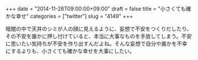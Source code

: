 +++
date = "2014-11-28T09:00:00+09:00"
draft = false
title = "小さくても確かな幸せ"
categories = ["twitter"]
slug = "4149"
+++

暗闇の中で天井のシミが人の顔に見えるように、妄想で不安をつくりだしたり、その不安を誰かに押し付けていると、本当に大事なものを手放してしまう。不安に思いたい気持ちが不安を作り出すんだよね。そんな妄想で自分や誰かを不幸にするよりも、小さくても確かな幸せを大事にしたい。
